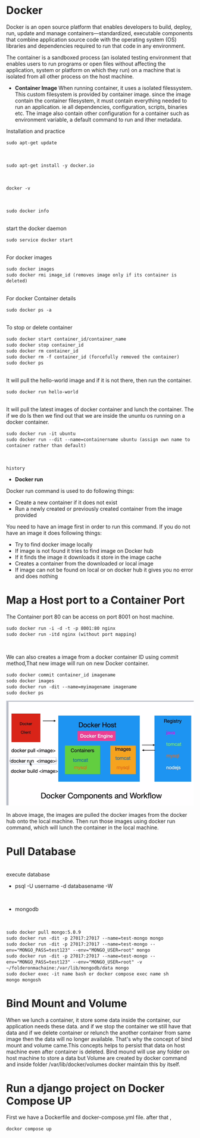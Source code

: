 # Docker
Docker is an open source platform that enables developers to build, deploy, run, update and manage containers—standardized, executable components that combine application source code with the operating system (OS) libraries and dependencies required to run that code in any environment.

The container is a sandboxed process (an isolated testing environment that enables users to run programs or open files without affecting the application, system or platform on which they run) on a machine that is isolated from all other process on the host machine.

- **Container Image**
When running container, it uses a isolated filessystem. This custom filesystem is provided by container image. since the image contain the container filesystem, it must contain everything needed to run an application. ie all dependencies, configuration, scripts, binaries etc. The image also contain other configuration for a container such as environment variable, a default command to run and ither metadata.  


Installation and practice

    sudo apt-get update
<br>
    
    sudo apt-get install -y docker.io
<br>
      
    docker -v
<br>

    sudo docker info
<br>
start the docker daemon

    sudo service docker start

<br>
For docker images

    sudo docker images
    sudo docker rmi image_id (removes image only if its container is deleted)
<br>
For docker Container details

    sudo docker ps -a
<br>
To stop or delete container
    
    sudo docker start container_id/container_name
    sudo docker stop container_id
    sudo docker rm container_id
    sudo docker rm -f container_id (forcefully removed the container)
    sudo docker ps
    
    
<br>
It will pull the hello-world image and if it is not there, then run the container.

    sudo docker run hello-world
<br>
It will pull the latest images of docker container and lunch the container. The if we do ls then we find out that we are inside the ununtu os running on a docker container.

    sudo docker run -it ubuntu
    sudo docker run --dit --name=containername ubuntu (assign own name to container rather than default)
<br>

    history
    
- **Docker run**

Docker run command is used to do following things: 
  - Create a new container if it does not exist 
  - Run a newly created or previously created container from the image provided 
  
You need to have an image first in order to run this command. If you do not have an image it does following things: 
  - Try to find docker image locally 
  - If image is not found it tries to find image on Docker hub 
  - If it finds the image it downloads it store in the image cache 
  - Creates a container from the downloaded or local image 
  - If image can not be found on local or on docker hub it gives you no error and does nothing
  
 # Map a Host port to a Container Port
 The Container port 80 can be access on port 8001 on host machine.
  
    sudo docker run -i -d -t -p 8001:80 nginx
    sudo docker run -itd nginx (without port mapping)
 <br>
 
 We can also creates a image from a docker container ID using commit method,That new image will run on new Docker container.
 <br>
 
    sudo docker commit container_id imagename
    sodo docker images
    sudo docker run -dit --name=myimagename imagename
    sudo docker ps
 
![docker](docker.png)
 
In above image, the images are pulled the docker images from the docker hub onto the local machine. Then run those images using docker run command, which will lunch the container in the local machine.


# Pull Database
<br>
execute database
    
   - psql -U username -d databasename -W
<br>

   - mongodb
<br>
    
    sudo docker pull mongo:5.0.9
    sudo docker run -dit -p 27017:27017 --name=test-mongo mongo
    sudo docker run -dit -p 27017:27017 --name=test-mongo --env="MONGO_PASS=test123" --env="MONGO_USER=root" mongo
    sudo docker run -dit -p 27017:27017 --name=test-mongo --env="MONGO_PASS=test123" --env="MONGO_USER=root" -v ~/folderonmachaine:/var/lib/mongodb/data mongo
    sudo docker exec -it name bash or docker compose exec name sh
    mongo mongosh

 # Bind Mount and Volume
 
 When we lunch a container, it store some data inside the container, our application needs these data. and if we stop the container we still have that data and if we delete container or relunch the another container from same image then the data will no longer available. That's why the concept of bind mount and volume came.This concepts helps to persist that data on host machine even after container is deleted. Bind mound will use any folder on host machine to store a data but Volume are created by docker command and inside folder /var/lib/docker/volumes docker maintain this by itself.
 
 
 
# Run a django project on Docker Compose UP
First we have a Dockerfile and docker-compose.yml file. after that ,
<br>

    dockor compose up
    
    
    

